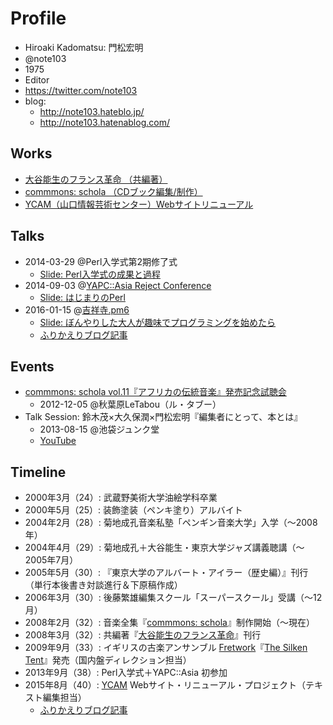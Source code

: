 # Profile

- Hiroaki Kadomatsu: 門松宏明
- @note103
- 1975
- Editor
- https://twitter.com/note103
- blog:
    - http://note103.hateblo.jp/
    - http://note103.hatenablog.com/

## Works
- [大谷能生のフランス革命 （共編著）](http://www.amazon.co.jp/dp/4753102580/nootonooto-22/)
- [commmons: schola （CDブック編集/制作）](http://commmons.com/schola/index.html)
- [YCAM（山口情報芸術センター）Webサイトリニューアル](http://www.allianceport.jp/news/2015/12/ycam-web-renewal-2015.html)

## Talks
- 2014-03-29 @Perl入学式第2期修了式
  - [Slide: Perl入学式の成果と過程](http://www.slideshare.net/note103/perl-entrance-lt-20140329)
- 2014-09-03 @[YAPC::Asia Reject Conference](http://www.zusaar.com/event/14507005)
  - [Slide: はじまりのPerl](https://speakerdeck.com/note103/hazimarifalseperl)
- 2016-01-15 @[吉祥寺.pm6](http://kichijojipm.connpass.com/event/23882/)
  - [Slide: ぼんやりした大人が趣味でプログラミングを始めたら](http://www.slideshare.net/note103/ss-57081663)
  - [ふりかえりブログ記事](http://note103.hateblo.jp/entry/2016/01/17/143231)

## Events
- [commmons: schola vol.11『アフリカの伝統音楽』発売記念試聴会](http://www.commmons.com/whatsnew/artists/sakamotoryuichi/201211150811.html)
    - 2012-12-05 @秋葉原LeTabou（ル・タブー）
- Talk Session: 鈴木茂×大久保潤×門松宏明『編集者にとって、本とは』
    - 2013-08-15 @池袋ジュンク堂
    - [YouTube](https://www.youtube.com/watch?v=04mvGmGxte4)

## Timeline
- 2000年3月（24）: 武蔵野美術大学油絵学科卒業
- 2000年5月（25）: 装飾塗装（ペンキ塗り）アルバイト
- 2004年2月（28）: 菊地成孔音楽私塾「ペンギン音楽大学」入学（〜2008年）
- 2004年4月（29）: 菊地成孔＋大谷能生・東京大学ジャズ講義聴講（〜2005年7月）
- 2005年5月（30）: 『東京大学のアルバート・アイラー（歴史編）』刊行（単行本後書き対談進行＆下原稿作成）
- 2006年3月（30）: 後藤繁雄編集スクール「スーパースクール」受講（〜12月）
- 2008年2月（32）: 音楽全集『[commmons: schola](http://commmons.com/schola/)』制作開始（〜現在）
- 2008年3月（32）: 共編著『[大谷能生のフランス革命](http://www.amazon.co.jp/exec/obidos/ASIN/4753102580/nootonooto-22/)』刊行
- 2009年9月（33）: イギリスの古楽アンサンブル [Fretwork](http://www.fretwork.co.uk/)『[The Silken Tent](http://www.fretwork.co.uk/portfolio/the-silken-tent-with-clare-wilkinson/)』発売（国内盤ディレクション担当）
- 2013年9月（38）: Perl入学式＋YAPC::Asia 初参加
- 2015年8月（40）: [YCAM](http://www.ycam.jp/) Webサイト・リニューアル・プロジェクト（テキスト編集担当）
    - [ふりかえりブログ記事](http://note103.hateblo.jp/entry/2015/08/29/170839)


